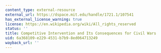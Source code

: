 ```yaml
---
content_type: external-resource
external_url: https://dspace.mit.edu/handle/1721.1/107541
has_external_license_warning: true
license: https://en.wikipedia.org/wiki/All_rights_reserved
status: ''
title: Competitive Intervention and Its Consequences for Civil Wars
uid: 6a368109-e229-4531-b7b9-8ed064713249
wayback_url: ''
---
```

